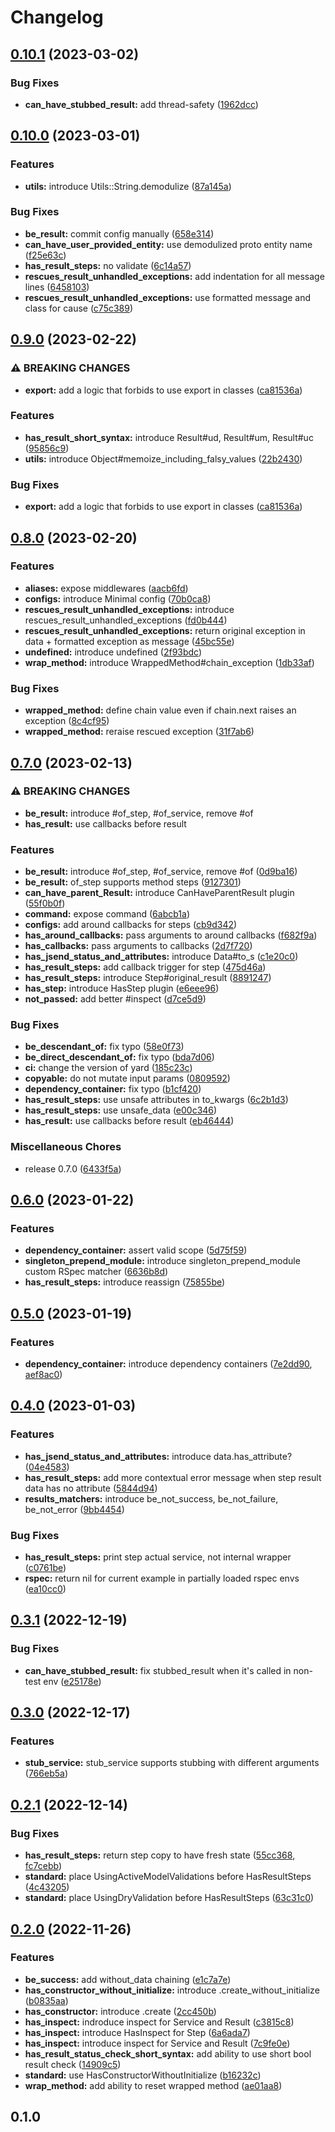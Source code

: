 # Changelog

## [0.10.1](https://github.com/marian13/convenient_service/compare/v0.10.0...v0.10.1) (2023-03-02)


### Bug Fixes

* **can_have_stubbed_result:** add thread-safety ([1962dcc](https://github.com/marian13/convenient_service/commit/1962dccdea29fb36c1b581e312329f41bb23c179))

## [0.10.0](https://github.com/marian13/convenient_service/compare/v0.9.0...v0.10.0) (2023-03-01)


### Features

* **utils:** introduce Utils::String.demodulize ([87a145a](https://github.com/marian13/convenient_service/commit/87a145a7742e1fce04fa40917dae6ee61e811c71))


### Bug Fixes

* **be_result:** commit config manually ([658e314](https://github.com/marian13/convenient_service/commit/658e3147cad50cb7226c8530227e704bb4c30945))
* **can_have_user_provided_entity:** use demodulized proto entity name ([f25e63c](https://github.com/marian13/convenient_service/commit/f25e63c23a9407ec8cc513311de506781e3cb5ca))
* **has_result_steps:** no validate ([6c14a57](https://github.com/marian13/convenient_service/commit/6c14a572b8fa2dfcb3afef26e64859bb67ac9729))
* **rescues_result_unhandled_exceptions:** add indentation for all message lines ([6458103](https://github.com/marian13/convenient_service/commit/6458103c362c66da42587b1a0bec4935b42606ac))
* **rescues_result_unhandled_exceptions:** use formatted message and class for cause ([c75c389](https://github.com/marian13/convenient_service/commit/c75c3891158ea58d28d8de3718a6296565a1cd84))

## [0.9.0](https://github.com/marian13/convenient_service/compare/v0.8.0...v0.9.0) (2023-02-22)


### ⚠ BREAKING CHANGES

* **export:** add a logic that forbids to use export in classes ([ca81536a](https://github.com/marian13/convenient_service/commit/ca81536a3080661cb762d549f4ef3ce1456bc566))


### Features

* **has_result_short_syntax:** introduce Result#ud, Result#um, Result#uc ([95856c9](https://github.com/marian13/convenient_service/commit/95856c921c14888a3253f1c3d12453dbfd97a14b))
* **utils:** introduce Object#memoize_including_falsy_values ([22b2430](https://github.com/marian13/convenient_service/commit/22b2430f2a57dbded706754261defc53ec140e4f))


### Bug Fixes

* **export:** add a logic that forbids to use export in classes ([ca81536a](https://github.com/marian13/convenient_service/commit/ca81536a3080661cb762d549f4ef3ce1456bc566))

## [0.8.0](https://github.com/marian13/convenient_service/compare/v0.7.0...v0.8.0) (2023-02-20)


### Features

* **aliases:** expose middlewares ([aacb6fd](https://github.com/marian13/convenient_service/commit/aacb6fda4c63e1d82e33c523885bd61397cfb583))
* **configs:** introduce Minimal config ([70b0ca8](https://github.com/marian13/convenient_service/commit/70b0ca82679fc89099aee733d91807e371bbed39))
* **rescues_result_unhandled_exceptions:** introduce rescues_result_unhandled_exceptions ([fd0b444](https://github.com/marian13/convenient_service/commit/fd0b4447e5abf81d971cd93a8333a89b363ef1ff))
* **rescues_result_unhandled_exceptions:** return original exception in data + formatted exception as message ([45bc55e](https://github.com/marian13/convenient_service/commit/45bc55ec245df1b95769be761337a3cb2558a878))
* **undefined:** introduce undefined ([2f93bdc](https://github.com/marian13/convenient_service/commit/2f93bdc86d81c9a819bbc1c4a76a0ef291a59b17))
* **wrap_method:** introduce WrappedMethod#chain_exception ([1db33af](https://github.com/marian13/convenient_service/commit/1db33afc3a0e0713700b0bf5385900085af0a2df))


### Bug Fixes

* **wrapped_method:** define chain value even if chain.next raises an exception ([8c4cf95](https://github.com/marian13/convenient_service/commit/8c4cf9534a07e9614fdc73f0d0c019f9c3f0ea54))
* **wrapped_method:** reraise rescued exception ([31f7ab6](https://github.com/marian13/convenient_service/commit/31f7ab6df0b34980656942992d3ecf7a67461d06))

## [0.7.0](https://github.com/marian13/convenient_service/compare/v0.6.0...v0.7.0) (2023-02-13)


### ⚠ BREAKING CHANGES

* **be_result:** introduce #of_step, #of_service, remove #of
* **has_result:** use callbacks before result

### Features

* **be_result:** introduce #of_step, #of_service, remove #of ([0d9ba16](https://github.com/marian13/convenient_service/commit/0d9ba16f035ef50268fdf484b0fd83c58dbb328a))
* **be_result:** of_step supports method steps ([9127301](https://github.com/marian13/convenient_service/commit/9127301f41549fbb8c48b718e410ebd7c100e2e9))
* **can_have_parent_Result:** introduce CanHaveParentResult plugin ([55f0b0f](https://github.com/marian13/convenient_service/commit/55f0b0f558e2edb8b0fdc56a2d8b52bc44995a2f))
* **command:** expose command ([6abcb1a](https://github.com/marian13/convenient_service/commit/6abcb1ad481cad66eba2d4d409e3ce16b0f6591d))
* **configs:** add around callbacks for steps ([cb9d342](https://github.com/marian13/convenient_service/commit/cb9d34204d63a96e89ebebe2991e8ab77b2624f0))
* **has_around_callbacks:** pass arguments to around callbacks ([f682f9a](https://github.com/marian13/convenient_service/commit/f682f9a6fb3ef6e8ab50ccf0f7f3ba375a63092e))
* **has_callbacks:** pass arguments to callbacks ([2d7f720](https://github.com/marian13/convenient_service/commit/2d7f720e37a15874ec89167e46fb67a0631ec923))
* **has_jsend_status_and_attributes:** introduce Data#to_s ([c1e20c0](https://github.com/marian13/convenient_service/commit/c1e20c093ec4575a939645a2d951fe4e035154b8))
* **has_result_steps:** add callback trigger for step ([475d46a](https://github.com/marian13/convenient_service/commit/475d46a5abaf6fa85260cef90d78db60146b86d9))
* **has_result_steps:** introduce Step#original_result ([8891247](https://github.com/marian13/convenient_service/commit/8891247e5f0339d9e96e733d05b29e45a2e87e71))
* **has_step:** introduce HasStep plugin ([e6eee96](https://github.com/marian13/convenient_service/commit/e6eee965c8707b7378173f228b9b212834be434b))
* **not_passed:** add better #inspect ([d7ce5d9](https://github.com/marian13/convenient_service/commit/d7ce5d93a3aa5f139f6b7ee578975c1da52488c0))


### Bug Fixes

* **be_descendant_of:** fix typo ([58e0f73](https://github.com/marian13/convenient_service/commit/58e0f73f74685614d24e0ee3c8208a5626f7ef42))
* **be_direct_descendant_of:** fix typo ([bda7d06](https://github.com/marian13/convenient_service/commit/bda7d063d1801309a58b5e4d43d738ebab5fef59))
* **ci:** change the version of yard ([185c23c](https://github.com/marian13/convenient_service/commit/185c23c40dacf997e29d0b7defd10020c22dc196))
* **copyable:** do not mutate input params ([0809592](https://github.com/marian13/convenient_service/commit/08095927ea03c60a00eb3b0d0323458b482827b0))
* **dependency_container:** fix typo ([b1cf420](https://github.com/marian13/convenient_service/commit/b1cf420a2e69cc51e928a8a1ad885a65ad7fb4fe))
* **has_result_steps:** use unsafe attributes in to_kwargs ([6c2b1d3](https://github.com/marian13/convenient_service/commit/6c2b1d3912106f6848b875d06a4d7ce1d79c4edb))
* **has_result_steps:** use unsafe_data ([e00c346](https://github.com/marian13/convenient_service/commit/e00c3468f5761e20678c7019f0d13f2569778b19))
* **has_result:** use callbacks before result ([eb46444](https://github.com/marian13/convenient_service/commit/eb46444536a7cf4aab869aa009c1a7c896c00c11))


### Miscellaneous Chores

* release 0.7.0 ([6433f5a](https://github.com/marian13/convenient_service/commit/6433f5a67c3f21c620d500186e0308fb7b098efc))

## [0.6.0](https://github.com/marian13/convenient_service/compare/v0.5.0...v0.6.0) (2023-01-22)


### Features

* **dependency_container:** assert valid scope ([5d75f59](https://github.com/marian13/convenient_service/commit/5d75f593c01baa695e75fe49af6b4c6b80d7d9b1))
* **singleton_prepend_module:** introduce singleton_prepend_module custom RSpec matcher ([6636b8d](https://github.com/marian13/convenient_service/commit/6636b8d030329e4a6216a934748a70ef4bae6ff3))
* **has_result_steps:** introduce reassign ([75855be](https://github.com/marian13/convenient_service/commit/75855be7fd9115d01d5cfad99d35319486332bd2))

## [0.5.0](https://github.com/marian13/convenient_service/compare/v0.4.0...v0.5.0) (2023-01-19)


### Features

* **dependency_container:** introduce dependency containers ([7e2dd90](https://github.com/marian13/convenient_service/commit/7e2dd9072a4b8815ac74755b4fa2c3b66a093115), [aef8ac0](https://github.com/marian13/convenient_service/commit/aef8ac0ba7fdfdd968fae6e115bb9540bca28ec4))

## [0.4.0](https://github.com/marian13/convenient_service/compare/v0.3.1...v0.4.0) (2023-01-03)


### Features

* **has_jsend_status_and_attributes:** introduce data.has_attribute? ([04e4583](https://github.com/marian13/convenient_service/commit/04e45830fcb4aabc7d6473394e7d4b99e31a11d6))
* **has_result_steps:** add more contextual error message when step result data has no attribute ([5844d94](https://github.com/marian13/convenient_service/commit/5844d942a9bca4b9d4f65403c6c432e9e2b810ad))
* **results_matchers:** introduce be_not_success, be_not_failure, be_not_error ([9bb4454](https://github.com/marian13/convenient_service/commit/9bb4454fa6025bba8200a9280c25ec20cafb4c03))


### Bug Fixes

* **has_result_steps:** print step actual service, not internal wrapper ([c0761be](https://github.com/marian13/convenient_service/commit/c0761be89b8a6dacb318460ed5c55b15fdd2de0b))
* **rspec:** return nil for current example in partially loaded rspec envs ([ea10cc0](https://github.com/marian13/convenient_service/commit/ea10cc0e06dd22022f816f6760af926fb119bdf5))

## [0.3.1](https://github.com/marian13/convenient_service/compare/v0.3.0...v0.3.1) (2022-12-19)


### Bug Fixes

* **can_have_stubbed_result:** fix stubbed_result when it's called in non-test env ([e25178e](https://github.com/marian13/convenient_service/commit/e25178ef502e198d498703172b25e1fb94e702a4))

## [0.3.0](https://github.com/marian13/convenient_service/compare/v0.2.1...v0.3.0) (2022-12-17)


### Features

* **stub_service:** stub_service supports stubbing with different arguments ([766eb5a](https://github.com/marian13/convenient_service/commit/766eb5a25cfbd49b699ca5c0c0ffa5524dc46548))

## [0.2.1](https://github.com/marian13/convenient_service/compare/v0.2.0...v0.2.1) (2022-12-14)


### Bug Fixes

* **has_result_steps:** return step copy to have fresh state ([55cc368](https://github.com/marian13/convenient_service/commit/55cc368484641040c0c76ecb38872cc9a268397c), [fc7cebb](https://github.com/marian13/convenient_service/commit/fc7cebb4e159af7b35eac3cf8c25c7009e14c9d1))
* **standard:** place UsingActiveModelValidations before HasResultSteps ([4c43205](https://github.com/marian13/convenient_service/commit/4c43205382da2e7ae395fea6639c2bcc43d1eec2))
* **standard:** place UsingDryValidation before HasResultSteps ([63c31c0](https://github.com/marian13/convenient_service/commit/63c31c04ac7c2581defd3557aad13db3188806ba))

## [0.2.0](https://github.com/marian13/convenient_service/compare/v0.1.0...v0.2.0) (2022-11-26)


### Features

* **be_success:** add without_data chaining ([e1c7a7e](https://github.com/marian13/convenient_service/commit/e1c7a7e534b4c8c112b343a3318177d69f7ad06d))
* **has_constructor_without_initialize:** introduce .create_without_initialize ([b0835aa](https://github.com/marian13/convenient_service/commit/b0835aaae46820b47ecc57887613acd8599c1908))
* **has_constructor:** introduce .create ([2cc450b](https://github.com/marian13/convenient_service/commit/2cc450bd529596ac8e2fda3d26c2e0b1d4fad959))
* **has_inspect:** indroduce inspect for Service and Result ([c3815c8](https://github.com/marian13/convenient_service/commit/c3815c8d25f47d8f2457ccfbad8660a930e32da1))
* **has_inspect:** introduce HasInspect for Step ([6a6ada7](https://github.com/marian13/convenient_service/commit/6a6ada73962ea96f5e9c40d62e87d91a1e09b961))
* **has_inspect:** introduce inspect for Service and Result ([7c9fe0e](https://github.com/marian13/convenient_service/commit/7c9fe0e4a7aedfcaff1e717f99a934d2fab4c03b))
* **has_result_status_check_short_syntax:** add ability to use short bool result check ([14909c5](https://github.com/marian13/convenient_service/commit/14909c584164a2bd130f788fa48e76edd3c7a758))
* **standard:** use HasConstructorWithoutInitialize ([b16232c](https://github.com/marian13/convenient_service/commit/b16232c88fe75028531cd7e834fb59fece49d122))
* **wrap_method:** add ability to reset wrapped method ([ae01aa8](https://github.com/marian13/convenient_service/commit/ae01aa825dcf0d06b2abdc693331dccb65d95d6b))


## 0.1.0
